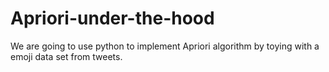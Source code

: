 # Apriori-under-the-hood
We are going to use python to implement Apriori algorithm by toying with a emoji data set from tweets.
